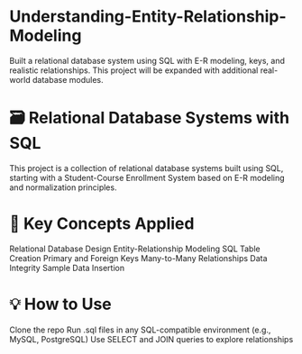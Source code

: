 # Understanding-Entity-Relationship-Modeling
Built a relational database system using SQL with E-R modeling, keys, and realistic relationships. This project will be expanded with additional real-world database modules.

# 🗃️ Relational Database Systems with SQL
This project is a collection of relational database systems built using SQL, starting with a Student-Course Enrollment System based on E-R modeling and normalization principles.

# 🧠 Key Concepts Applied
Relational Database Design
Entity-Relationship Modeling
SQL Table Creation
Primary and Foreign Keys
Many-to-Many Relationships
Data Integrity
Sample Data Insertion

# 💡 How to Use
Clone the repo
Run .sql files in any SQL-compatible environment (e.g., MySQL, PostgreSQL)
Use SELECT and JOIN queries to explore relationships
